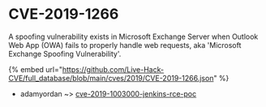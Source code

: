 # CVE-2019-1266

A spoofing vulnerability exists in Microsoft Exchange Server when Outlook Web App (OWA) fails to properly handle web requests, aka 'Microsoft Exchange Spoofing Vulnerability'.

{% embed url="https://github.com/Live-Hack-CVE/full_database/blob/main/cves/2019/CVE-2019-1266.json" %}


* adamyordan ~> [cve-2019-1003000-jenkins-rce-poc](https://www.alice-snow.ru/2019/database/cve-2019-1266/cve-2019-1003000-jenkins-rce-poc-adamyordan)